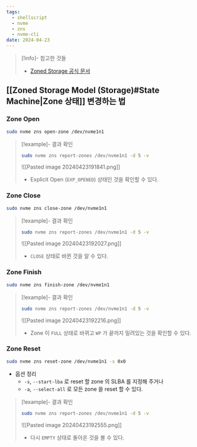 ```yaml
---
tags:
  - shellscript
  - nvme
  - zns
  - nvme-cli
date: 2024-04-23
---
```

> [!info]- 참고한 것들
> - [Zoned Storage 공식 문서](https://zonedstorage.io/docs/tools/zns)

## [[Zoned Storage Model (Storage)#State Machine|Zone 상태]] 변경하는 법

### Zone Open

```bash
sudo nvme zns open-zone /dev/nvme1n1
```

> [!example]- 결과 확인
>
> ```bash
> sudo nvme zns report-zones /dev/nvme1n1 -d 5 -v
> ```
>
> ![[Pasted image 20240423191841.png]]
>
> - Explicit Open (`EXP_OPENED`) 상태인 것을 확인할 수 있다.

### Zone Close

```bash
sudo nvme zns close-zone /dev/nvme1n1
```

> [!example]- 결과 확인
>
> ```bash
> sudo nvme zns report-zones /dev/nvme1n1 -d 5 -v
> ```
>
> ![[Pasted image 20240423192027.png]]
>
> - `CLOSE` 상태로 바뀐 것을 알 수 있다.

### Zone Finish

```bash
sudo nvme zns finish-zone /dev/nvme1n1
```

> [!example]- 결과 확인
>
> ```bash
> sudo nvme zns report-zones /dev/nvme1n1 -d 5 -v
> ```
>
> ![[Pasted image 20240423192216.png]]
>
> - Zone 이 `FULL` 상태로 바뀌고 `WP` 가 끝까지 밀려있는 것을 확인할 수 있다.

### Zone Reset

```bash
sudo nvme zns reset-zone /dev/nvme1n1 -s 0x0
```

- 옵션 정리
	- `-s`, `--start-lba` 로 reset 할 zone 의 SLBA 를 지정해 주거나
	- `-a`, `--select-all` 로 모든 zone 을 reset 할 수 있다.

> [!example]- 결과 확인
>
> ```bash
> sudo nvme zns report-zones /dev/nvme1n1 -d 5 -v
> ```
>
> ![[Pasted image 20240423192555.png]]
>
> - 다시 `EMPTY` 상태로 돌아온 것을 볼 수 있다.
